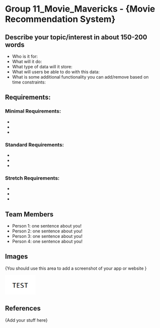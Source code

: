# Group 11_Movie_Mavericks - {Movie Recommendation System}

## Describe your topic/interest in about 150-200 words

- Who is it for:
- What will it do:
- What type of data will it store:
- What will users be able to do with this data:
- What is some additional functionality you can add/remove based on time constraints:

## Requirements:  
### Minimal Requirements:
-
-
-

### Standard Requirements:
-
-
-

### Stretch Requirements:
-
-
-

## Team Members

- Person 1: one sentence about you!
- Person 2: one sentence about you!
- Person 3: one sentence about you!
- Person 4: one sentence about you!

## Images

{You should use this area to add a screenshot of your app or website }

<img src ="images/test.png" width="100px">

## References

{Add your stuff here}



